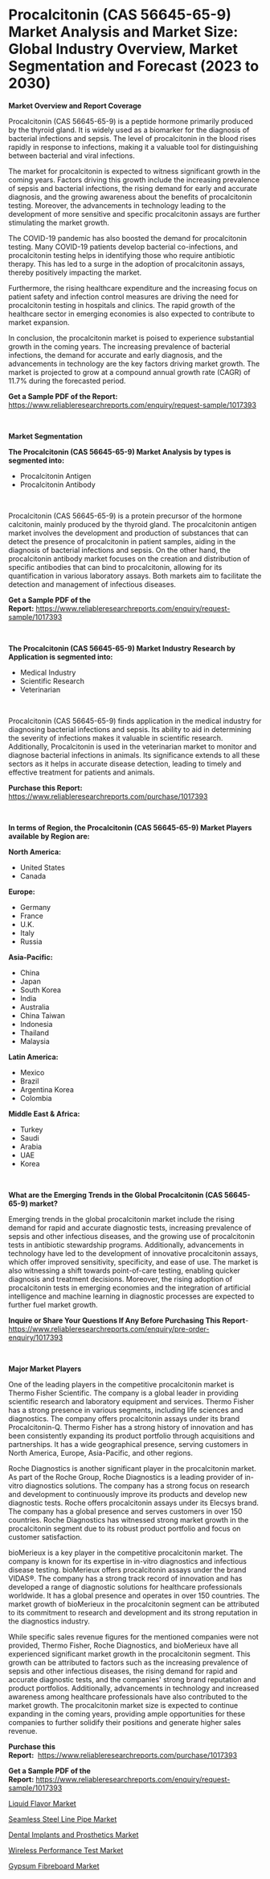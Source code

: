 <p><h1>Procalcitonin (CAS 56645-65-9) Market Analysis and Market Size: Global Industry Overview, Market Segmentation and Forecast (2023 to 2030)</h1></p><p><strong>Market Overview and Report Coverage</strong></p>
<p><p>Procalcitonin (CAS 56645-65-9) is a peptide hormone primarily produced by the thyroid gland. It is widely used as a biomarker for the diagnosis of bacterial infections and sepsis. The level of procalcitonin in the blood rises rapidly in response to infections, making it a valuable tool for distinguishing between bacterial and viral infections.</p><p>The market for procalcitonin is expected to witness significant growth in the coming years. Factors driving this growth include the increasing prevalence of sepsis and bacterial infections, the rising demand for early and accurate diagnosis, and the growing awareness about the benefits of procalcitonin testing. Moreover, the advancements in technology leading to the development of more sensitive and specific procalcitonin assays are further stimulating the market growth.</p><p>The COVID-19 pandemic has also boosted the demand for procalcitonin testing. Many COVID-19 patients develop bacterial co-infections, and procalcitonin testing helps in identifying those who require antibiotic therapy. This has led to a surge in the adoption of procalcitonin assays, thereby positively impacting the market.</p><p>Furthermore, the rising healthcare expenditure and the increasing focus on patient safety and infection control measures are driving the need for procalcitonin testing in hospitals and clinics. The rapid growth of the healthcare sector in emerging economies is also expected to contribute to market expansion.</p><p>In conclusion, the procalcitonin market is poised to experience substantial growth in the coming years. The increasing prevalence of bacterial infections, the demand for accurate and early diagnosis, and the advancements in technology are the key factors driving market growth. The market is projected to grow at a compound annual growth rate (CAGR) of 11.7% during the forecasted period.</p></p>
<p><strong>Get a Sample PDF of the Report:</strong> <a href="https://www.reliableresearchreports.com/enquiry/request-sample/1017393">https://www.reliableresearchreports.com/enquiry/request-sample/1017393</a></p>
<p>&nbsp;</p>
<p><strong>Market Segmentation</strong></p>
<p><strong>The Procalcitonin (CAS 56645-65-9) Market Analysis by types is segmented into:</strong></p>
<p><ul><li>Procalcitonin Antigen</li><li>Procalcitonin Antibody</li></ul></p>
<p>&nbsp;</p>
<p><p>Procalcitonin (CAS 56645-65-9) is a protein precursor of the hormone calcitonin, mainly produced by the thyroid gland. The procalcitonin antigen market involves the development and production of substances that can detect the presence of procalcitonin in patient samples, aiding in the diagnosis of bacterial infections and sepsis. On the other hand, the procalcitonin antibody market focuses on the creation and distribution of specific antibodies that can bind to procalcitonin, allowing for its quantification in various laboratory assays. Both markets aim to facilitate the detection and management of infectious diseases.</p></p>
<p><strong>Get a Sample PDF of the Report:</strong>&nbsp;<a href="https://www.reliableresearchreports.com/enquiry/request-sample/1017393">https://www.reliableresearchreports.com/enquiry/request-sample/1017393</a></p>
<p>&nbsp;</p>
<p><strong>The Procalcitonin (CAS 56645-65-9) Market Industry Research by Application is segmented into:</strong></p>
<p><ul><li>Medical Industry</li><li>Scientific Research</li><li>Veterinarian</li></ul></p>
<p>&nbsp;</p>
<p><p>Procalcitonin (CAS 56645-65-9) finds application in the medical industry for diagnosing bacterial infections and sepsis. Its ability to aid in determining the severity of infections makes it valuable in scientific research. Additionally, Procalcitonin is used in the veterinarian market to monitor and diagnose bacterial infections in animals. Its significance extends to all these sectors as it helps in accurate disease detection, leading to timely and effective treatment for patients and animals.</p></p>
<p><strong>Purchase this Report:</strong>&nbsp; <a href="https://www.reliableresearchreports.com/purchase/1017393">https://www.reliableresearchreports.com/purchase/1017393</a></p>
<p>&nbsp;</p>
<p><strong>In terms of Region, the Procalcitonin (CAS 56645-65-9) Market Players available by Region are:</strong></p>
<p>
    <p> <strong> North America: </strong>
        <ul>
            <li>United States</li>
            <li>Canada</li>
        </ul>
        </p> 
    <p> <strong> Europe: </strong>
        <ul>
            <li>Germany</li>
            <li>France</li>
            <li>U.K.</li>
            <li>Italy</li>
            <li>Russia</li>
        </ul>
        </p> 
    <p> <strong> Asia-Pacific: </strong>
        <ul>
            <li>China</li>
            <li>Japan</li>
            <li>South Korea</li>
            <li>India</li>
            <li>Australia</li>
            <li>China Taiwan</li>
            <li>Indonesia</li>
            <li>Thailand</li>
            <li>Malaysia</li>
        </ul>
        </p> 
    <p> <strong> Latin America: </strong>
        <ul>
            <li>Mexico</li>
            <li>Brazil</li>
            <li>Argentina Korea</li>
            <li>Colombia</li>
        </ul>
        </p> 
    <p> <strong> Middle East & Africa: </strong>
        <ul>
            <li>Turkey</li>
            <li>Saudi</li>
            <li>Arabia</li>
            <li>UAE</li>
            <li>Korea</li>
        </ul>
    </p>
    </p>
<p>&nbsp;</p>
<p><strong>What are the Emerging Trends in the Global Procalcitonin (CAS 56645-65-9) market?</strong></p>
<p><p>Emerging trends in the global procalcitonin market include the rising demand for rapid and accurate diagnostic tests, increasing prevalence of sepsis and other infectious diseases, and the growing use of procalcitonin tests in antibiotic stewardship programs. Additionally, advancements in technology have led to the development of innovative procalcitonin assays, which offer improved sensitivity, specificity, and ease of use. The market is also witnessing a shift towards point-of-care testing, enabling quicker diagnosis and treatment decisions. Moreover, the rising adoption of procalcitonin tests in emerging economies and the integration of artificial intelligence and machine learning in diagnostic processes are expected to further fuel market growth.</p></p>
<p><strong>Inquire or Share Your Questions If Any Before Purchasing This Report</strong>- <a href="https://www.reliableresearchreports.com/enquiry/pre-order-enquiry/1017393">https://www.reliableresearchreports.com/enquiry/pre-order-enquiry/1017393</a></p>
<p>&nbsp;</p>
<p><strong>Major Market Players</strong></p>
<p><p>One of the leading players in the competitive procalcitonin market is Thermo Fisher Scientific. The company is a global leader in providing scientific research and laboratory equipment and services. Thermo Fisher has a strong presence in various segments, including life sciences and diagnostics. The company offers procalcitonin assays under its brand Procalcitonin-Q. Thermo Fisher has a strong history of innovation and has been consistently expanding its product portfolio through acquisitions and partnerships. It has a wide geographical presence, serving customers in North America, Europe, Asia-Pacific, and other regions.</p><p>Roche Diagnostics is another significant player in the procalcitonin market. As part of the Roche Group, Roche Diagnostics is a leading provider of in-vitro diagnostics solutions. The company has a strong focus on research and development to continuously improve its products and develop new diagnostic tests. Roche offers procalcitonin assays under its Elecsys brand. The company has a global presence and serves customers in over 150 countries. Roche Diagnostics has witnessed strong market growth in the procalcitonin segment due to its robust product portfolio and focus on customer satisfaction.</p><p>bioMerieux is a key player in the competitive procalcitonin market. The company is known for its expertise in in-vitro diagnostics and infectious disease testing. bioMerieux offers procalcitonin assays under the brand VIDAS®. The company has a strong track record of innovation and has developed a range of diagnostic solutions for healthcare professionals worldwide. It has a global presence and operates in over 150 countries. The market growth of bioMerieux in the procalcitonin segment can be attributed to its commitment to research and development and its strong reputation in the diagnostics industry.</p><p>While specific sales revenue figures for the mentioned companies were not provided, Thermo Fisher, Roche Diagnostics, and bioMerieux have all experienced significant market growth in the procalcitonin segment. This growth can be attributed to factors such as the increasing prevalence of sepsis and other infectious diseases, the rising demand for rapid and accurate diagnostic tests, and the companies' strong brand reputation and product portfolios. Additionally, advancements in technology and increased awareness among healthcare professionals have also contributed to the market growth. The procalcitonin market size is expected to continue expanding in the coming years, providing ample opportunities for these companies to further solidify their positions and generate higher sales revenue.</p></p>
<p><strong>Purchase this Report:</strong>&nbsp;&nbsp;<a href="https://www.reliableresearchreports.com/purchase/1017393">https://www.reliableresearchreports.com/purchase/1017393</a></p>
<p></p>
<p><strong>Get a Sample PDF of the Report:</strong>&nbsp;<a href="https://www.reliableresearchreports.com/enquiry/request-sample/1017393">https://www.reliableresearchreports.com/enquiry/request-sample/1017393</a></p>
<p><p><a href="https://github.com/WillieWoodard/Market-Research-Report-List-1/blob/main/liquid-flavor-market.md">Liquid Flavor Market</a></p><p><a href="https://www.linkedin.com/pulse/seamless-steel-line-pipe-market-size-2023-2030-global-dtrne/">Seamless Steel Line Pipe Market</a></p><p><a href="https://github.com/PeterParrish5/Market-Research-Report-List-1/blob/main/dental-implants-and-prosthetics-market.md">Dental Implants and Prosthetics Market</a></p><p><a href="https://medium.com/@stand.tough.park/wireless-performance-test-market-size-growth-forecast-2023-2030-3c6aa93cdbb0">Wireless Performance Test Market</a></p><p><a href="https://www.linkedin.com/pulse/decoding-gypsum-fibreboard-market-deep-dive-latest-k2d0e/">Gypsum Fibreboard Market</a></p></p>